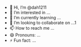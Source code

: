 - 👋 Hi, I’m @dah1211
- 👀 I’m interested in ...
- 🌱 I’m currently learning ...
- 💞️ I’m looking to collaborate on ...1
- 📫 How to reach me ...
- 😄 Pronouns: ...
- ⚡ Fun fact: ...

<!---
dah1211/dah1211 is a ✨ special ✨ repository because its `README.md` (this file) appears on your GitHub profile.
You can click the Preview link to take a look at your changes.
--->
